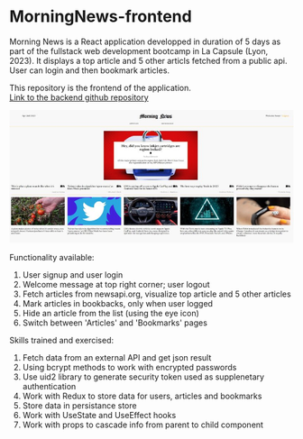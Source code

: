 # MorningNews-frontend



Morning News is a React application developped in duration of 5 days as part of the fullstack web development bootcamp in La Capsule (Lyon, 2023). 
It displays a top article and 5 other articls fetched from a public api. User can login and then bookmark articles.

This repository is the frontend of the application. <br />
[Link to the backend github repository](https://github.com/asseniliev/MorningNews-backend)

![Morning News](frontPage.jpg)

Functionality available:
1. User signup and user login
2. Welcome message at top right corner; user logout
3. Fetch articles from newsapi.org, visualize top article and 5 other articles
4. Mark articles in bookbacks, only when user logged
5. Hide an article from the list (using the eye icon)
6. Switch between 'Articles' and 'Bookmarks' pages

Skills trained and exercised:
1. Fetch data from an external API and get json result
2. Using bcrypt methods to work with encrypted passwords
3. Use uid2 library to generate security token used as supplenetary authentication
4. Work with Redux to store data for users, articles and bookmarks
5. Store data in persistance store
6. Work with UseState and UseEffect hooks
7. Work with props to cascade info from parent to child component